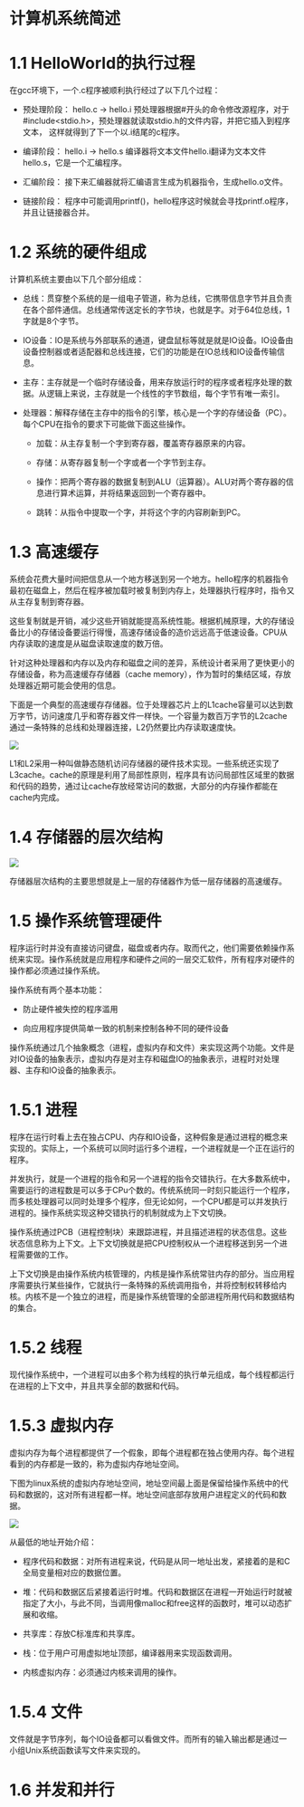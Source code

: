 # 计算机系统简述

# 1.1 HelloWorld的执行过程

在gcc环境下，一个.c程序被顺利执行经过了以下几个过程：

* 预处理阶段： hello.c -> hello.i 预处理器根据#开头的命令修改源程序，对于#include<stdio.h>，预处理器就读取stdio.h的文件内容，并把它插入到程序文本，
这样就得到了下一个以.i结尾的c程序。

* 编译阶段：   hello.i -> hello.s 编译器将文本文件hello.i翻译为文本文件hello.s，它是一个汇编程序。

* 汇编阶段：   接下来汇编器就将汇编语言生成为机器指令，生成hello.o文件。

* 链接阶段：   程序中可能调用printf()，hello程序这时候就会寻找printf.o程序，并且让链接器合并。

# 1.2 系统的硬件组成

计算机系统主要由以下几个部分组成：

* 总线：贯穿整个系统的是一组电子管道，称为总线，它携带信息字节并且负责在各个部件通信。总线通常传送定长的字节块，也就是字。对于64位总线，1字就是8个字节。

* IO设备：IO是系统与外部联系的通道，键盘鼠标等就是就是IO设备。IO设备由设备控制器或者适配器和总线连接，它们的功能是在IO总线和IO设备传输信息。

* 主存：主存就是一个临时存储设备，用来存放运行时的程序或者程序处理的数据。从逻辑上来说，主存就是一个线性的字节数组，每个字节有唯一索引。

* 处理器：解释存储在主存中的指令的引擎，核心是一个字的存储设备（PC）。每个CPU在指令的要求下可能做下面这些操作。

    * 加载：从主存复制一个字到寄存器，覆盖寄存器原来的内容。
    
    * 存储：从寄存器复制一个字或者一个字节到主存。
    
    * 操作：把两个寄存器的数据复制到ALU（运算器）。ALU对两个寄存器的信息进行算术运算，并将结果返回到一个寄存器中。
    
    * 跳转：从指令中提取一个字，并将这个字的内容刷新到PC。
    
# 1.3 高速缓存

系统会花费大量时间把信息从一个地方移送到另一个地方。hello程序的机器指令最初在磁盘上，然后在程序被加载时被复制到内存上，处理器执行程序时，指令又从主存复制到寄存器。

这些复制就是开销，减少这些开销就能提高系统性能。根据机械原理，大的存储设备比小的存储设备要运行得慢，高速存储设备的造价远远高于低速设备。CPU从内存读取的速度是从磁盘读取速度的数万倍。

针对这种处理器和内存以及内存和磁盘之间的差异，系统设计者采用了更快更小的存储设备，称为高速缓存存储器（cache memory），作为暂时的集结区域，存放处理器近期可能会使用的信息。

下面是一个典型的高速缓存存储器。位于处理器芯片上的L1cache容量可以达到数万字节，访问速度几乎和寄存器文件一样快。一个容量为数百万字节的L2cache通过一条特殊的总线和处理器连接，L2仍然要比内存读取速度快。

![](pic/2.JPG)

L1和L2采用一种叫做静态随机访问存储器的硬件技术实现。一些系统还实现了L3cache。cache的原理是利用了局部性原则，程序具有访问局部性区域里的数据和代码的趋势，通过让cache存放经常访问的数据，大部分的内存操作都能在cache内完成。

# 1.4 存储器的层次结构

![](pic/1.JPG)

存储器层次结构的主要思想就是上一层的存储器作为低一层存储器的高速缓存。

# 1.5 操作系统管理硬件

程序运行时并没有直接访问键盘，磁盘或者内存。取而代之，他们需要依赖操作系统来实现。操作系统就是应用程序和硬件之间的一层交汇软件，所有程序对硬件的操作都必须通过操作系统。

操作系统有两个基本功能：

* 防止硬件被失控的程序滥用

* 向应用程序提供简单一致的机制来控制各种不同的硬件设备

操作系统通过几个抽象概念（进程，虚拟内存和文件）来实现这两个功能。文件是对IO设备的抽象表示，虚拟内存是对主存和磁盘IO的抽象表示，进程时对处理器、主存和IO设备的抽象表示。

# 1.5.1 进程

程序在运行时看上去在独占CPU、内存和IO设备，这种假象是通过进程的概念来实现的。实际上，一个系统可以同时运行多个进程，一个进程就是一个正在运行的程序。

并发执行，就是一个进程的指令和另一个进程的指令交错执行。在大多数系统中，需要运行的进程数是可以多于CPu个数的。传统系统同一时刻只能运行一个程序，而多核处理器可以同时处理多个程序，但无论如何，一个CPU都是可以并发执行进程的。操作系统实现这种交错执行的机制就成为上下文切换。

操作系统通过PCB（进程控制块）来跟踪进程，并且描述进程的状态信息。这些状态信息称为上下文。上下文切换就是把CPU控制权从一个进程移送到另一个进程需要做的工作。

上下文切换是由操作系统内核管理的，内核是操作系统常驻内存的部分。当应用程序需要执行某些操作，它就执行一条特殊的系统调用指令，并将控制权转移给内核。内核不是一个独立的进程，而是操作系统管理的全部进程所用代码和数据结构的集合。

# 1.5.2 线程

现代操作系统中，一个进程可以由多个称为线程的执行单元组成，每个线程都运行在进程的上下文中，并且共享全部的数据和代码。

# 1.5.3 虚拟内存

虚拟内存为每个进程都提供了一个假象，即每个进程都在独占使用内存。每个进程看到的内存都是一致的，称为虚拟内存地址空间。

下图为linux系统的虚拟内存地址空间，地址空间最上面是保留给操作系统中的代码和数据的，这对所有进程都一样。地址空间底部存放用户进程定义的代码和数据。

![](pic/3.JPG)

从最低的地址开始介绍：

* 程序代码和数据：对所有进程来说，代码是从同一地址出发，紧接着的是和C全局变量相对应的数据位置。

* 堆：代码和数据区后紧接着运行时堆。代码和数据区在进程一开始运行时就被指定了大小，与此不同，当调用像malloc和free这样的函数时，堆可以动态扩展和收缩。

* 共享库：存放C标准库和共享库。

* 栈：位于用户可用虚拟地址顶部，编译器用来实现函数调用。

* 内核虚拟内存：必须通过内核来调用的操作。

# 1.5.4 文件

文件就是字节序列，每个IO设备都可以看做文件。而所有的输入输出都是通过一小组Unix系统函数读写文件来实现的。

# 1.6 并发和并行

